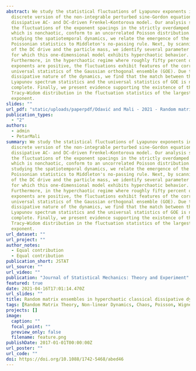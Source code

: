 ```yaml
---
abstract: We study the statistical fluctuations of Lyapunov exponents in the
  discrete version of the non-integrable perturbed sine-Gordon equation, the
  dissipative AC- and DC-driven Frenkel–Kontorova model. Our analysis shows that
  the fluctuations of the exponent spacings in the strictly overdamped limit,
  which is nonchaotic, conform to an uncorrelated Poisson distribution. By
  studying the spatiotemporal dynamics, we relate the emergence of the
  Poissonian statistics to Middleton's no-passing rule. Next, by scanning values
  of the DC drive and the particle mass, we identify several parameter regions
  for which this one-dimensional model exhibits hyperchaotic behavior.
  Furthermore, in the hyperchaotic regime where roughly fifty percent of the
  exponents are positive, the fluctuations exhibit features of the correlated
  universal statistics of the Gaussian orthogonal ensemble (GOE). Due to the
  dissipative nature of the dynamics, we find that the match between the
  Lyapunov spectrum statistics and the universal statistics of GOE is not
  complete. Finally, we present evidence supporting the existence of the
  Tracy–Widom distribution in the fluctuation statistics of the largest Lyapunov
  exponent.
slides: ""
url_pdf: "static/uploads/paperpdf/Odavić and Mali - 2021 - Random matrix ensembles in hyperchaotic classical .pdf"
publication_types:
  - "2"
authors:
  - admin
  - PetarMali
summary: We study the statistical fluctuations of Lyapunov exponents in the
  discrete version of the non-integrable perturbed sine-Gordon equation, the
  dissipative AC- and DC-driven Frenkel–Kontorova model. Our analysis shows that
  the fluctuations of the exponent spacings in the strictly overdamped limit,
  which is nonchaotic, conform to an uncorrelated Poisson distribution. By
  studying the spatiotemporal dynamics, we relate the emergence of the
  Poissonian statistics to Middleton's no-passing rule. Next, by scanning values
  of the DC drive and the particle mass, we identify several parameter regions
  for which this one-dimensional model exhibits hyperchaotic behavior.
  Furthermore, in the hyperchaotic regime where roughly fifty percent of the
  exponents are positive, the fluctuations exhibit features of the correlated
  universal statistics of the Gaussian orthogonal ensemble (GOE). Due to the
  dissipative nature of the dynamics, we find that the match between the
  Lyapunov spectrum statistics and the universal statistics of GOE is not
  complete. Finally, we present evidence supporting the existence of the
  Tracy–Widom distribution in the fluctuation statistics of the largest Lyapunov
  exponent.
url_dataset: ""
url_project: ""
author_notes:
  - Equal contribution
  - Equal contribution
publication_short: JSTAT
url_source: ""
url_video: ""
publication: "Journal of Statistical Mechanics: Theory and Experiment"
featured: true
date: 2021-04-16T17:01:14.470Z
url_slides: ""
title: Random matrix ensembles in hyperchaotic classical dissipative dynamic systems
tags: [Random Matrix Theory, Non-linear Dynamics, Chaos, Poisson, Wigner-Dyson, Lyapunov exponent, Middleton no-passing rule, Overdamped systems]
projects: []
image:
  caption: ""
  focal_point: ""
  preview_only: false
  filename: feature.png
publishDate: 2017-01-01T00:00:00Z
url_poster: ""
url_code: ""
doi: https://doi.org/10.1088/1742-5468/abed46
---
```

